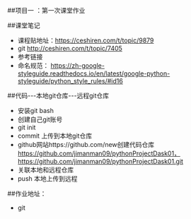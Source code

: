 ##项目一 ：第一次课堂作业

##课堂笔记
- 课程贴地址：https://ceshiren.com/t/topic/9879
- git  http://ceshiren.com/t/topic/7405
- 参考链接
 - 命名规范： https://zh-google-styleguide.readthedocs.io/en/latest/google-python-styleguide/python_style_rules/#id16

##代码---本地git仓库---远程git仓库
- 安装git bash
- 创建自己git账号 
- git init
- commit  上传到本地git仓库
- github网站https://github.com/new创建代码仓库
  https://github.com/jimanman09/pythonProjectDask01，https://github.com/jimanman09/pythonProjectDask01.git
- 关联本地和远程仓库
- push 本地上传到远程
  

##作业地址：
- git
